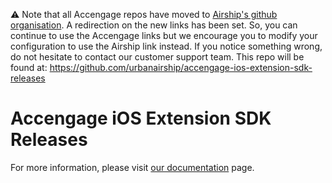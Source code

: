 :warning: Note that all Accengage repos have moved to [Airship's github organisation](https://github.com/urbanairship). A redirection on the new links has been set. So, you can continue to use the Accengage links but we encourage you to modify your configuration to use the Airship link instead.
If you notice something wrong, do not hesitate to contact our customer support team.
This repo will be found at: https://github.com/urbanairship/accengage-ios-extension-sdk-releases

# Accengage iOS Extension SDK Releases

For more information, please visit [our documentation](https://documentation.accengage.com/) page.
